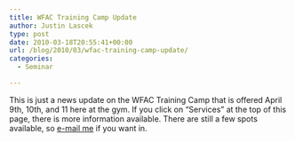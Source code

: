 ```yaml
---
title: WFAC Training Camp Update
author: Justin Lascek
type: post
date: 2010-03-18T20:55:41+00:00
url: /blog/2010/03/wfac-training-camp-update/
categories:
  - Seminar

---
```

This is just a news update on the WFAC Training Camp that is offered April 9th, 10th, and 11 here at the gym. If you click on &#8220;Services&#8221; at the top of this page, there is more information available. There are still a few spots available, so [e-mail me][1] if you want in.

 [1]: mailto:Justin@70sbig.com
